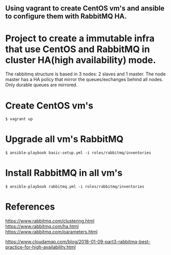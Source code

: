 ## Using vagrant to create CentOS vm's and ansible to configure them with RabbitMQ HA.

# Project to create a immutable infra that use CentOS and RabbitMQ in cluster HA(high availability) mode.

The rabbitmq structure is based in 3 nodes: 2 slaves and 1 master.
The node master has a HA policy that mirror the queues/exchanges behind all nodes.
Only durable queues are mirrored.

# Create CentOS vm's
```
$ vagrant up 
```

# Upgrade all vm's RabbitMQ
```
$ ansible-playbook basic-setup.yml -i roles/rabbitmq/inventories
```

# Install RabbitMQ in all vm's
```
$ ansible-playbook rabbitmq.yml -i roles/rabbitmq/inventories
```


# References

https://www.rabbitmq.com/clustering.html
https://www.rabbitmq.com/ha.html
https://www.rabbitmq.com/parameters.html

https://www.cloudamqp.com/blog/2018-01-09-part3-rabbitmq-best-practice-for-high-availability.html
